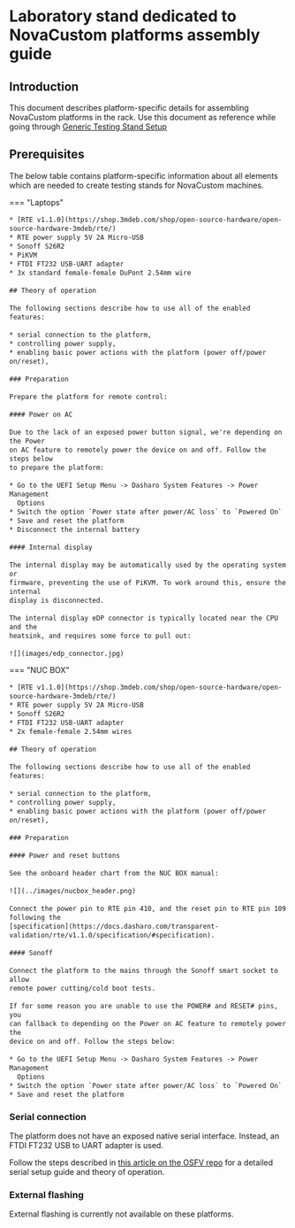 # Laboratory stand dedicated to NovaCustom platforms assembly guide

## Introduction

This document describes platform-specific details for assembling NovaCustom
platforms in the rack. Use this document as reference while going through
[Generic Testing Stand Setup](../../unified-test-documentation/generic-testing-stand-setup.md)

## Prerequisites

The below table contains platform-specific information about all elements which
are needed to create testing stands for NovaCustom machines.

=== "Laptops"

    * [RTE v1.1.0](https://shop.3mdeb.com/shop/open-source-hardware/open-source-hardware-3mdeb/rte/)
    * RTE power supply 5V 2A Micro-USB
    * Sonoff S26R2
    * PiKVM
    * FTDI FT232 USB-UART adapter
    * 3x standard female-female DuPont 2.54mm wire

    ## Theory of operation

    The following sections describe how to use all of the enabled features:

    * serial connection to the platform,
    * controlling power supply,
    * enabling basic power actions with the platform (power off/power on/reset),

    ### Preparation

    Prepare the platform for remote control:

    #### Power on AC

    Due to the lack of an exposed power button signal, we're depending on the Power
    on AC feature to remotely power the device on and off. Follow the steps below
    to prepare the platform:

    * Go to the UEFI Setup Menu -> Dasharo System Features -> Power Management
      Options
    * Switch the option `Power state after power/AC loss` to `Powered On`
    * Save and reset the platform
    * Disconnect the internal battery

    #### Internal display

    The internal display may be automatically used by the operating system or
    firmware, preventing the use of PiKVM. To work around this, ensure the internal
    display is disconnected.

    The internal display eDP connector is typically located near the CPU and the
    heatsink, and requires some force to pull out:

    ![](images/edp_connector.jpg)

=== "NUC BOX"

    * [RTE v1.1.0](https://shop.3mdeb.com/shop/open-source-hardware/open-source-hardware-3mdeb/rte/)
    * RTE power supply 5V 2A Micro-USB
    * Sonoff S26R2
    * FTDI FT232 USB-UART adapter
    * 2x female-female 2.54mm wires

    ## Theory of operation

    The following sections describe how to use all of the enabled features:

    * serial connection to the platform,
    * controlling power supply,
    * enabling basic power actions with the platform (power off/power on/reset),

    ### Preparation

    #### Power and reset buttons

    See the onboard header chart from the NUC BOX manual:

    ![](../images/nucbox_header.png)

    Connect the power pin to RTE pin 410, and the reset pin to RTE pin 109
    following the
    [specification](https://docs.dasharo.com/transparent-validation/rte/v1.1.0/specification/#specification).

    #### Sonoff

    Connect the platform to the mains through the Sonoff smart socket to allow
    remote power cutting/cold boot tests.

    If for some reason you are unable to use the POWER# and RESET# pins, you
    can fallback to depending on the Power on AC feature to remotely power the
    device on and off. Follow the steps below:

    * Go to the UEFI Setup Menu -> Dasharo System Features -> Power Management
      Options
    * Switch the option `Power state after power/AC loss` to `Powered On`
    * Save and reset the platform

### Serial connection

The platform does not have an exposed native serial interface. Instead, an FTDI
FT232 USB to UART adapter is used.

Follow the steps described in [this article on the OSFV repo](https://github.com/Dasharo/open-source-firmware-validation/blob/develop/docs/novacustom.md)
for a detailed serial setup guide and theory of operation.

### External flashing

External flashing is currently not available on these platforms.
